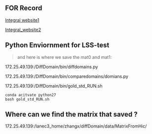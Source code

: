 ## FOR Record

[Integral website1](https://www.notion.so/integral-calculate-fe573ec506154e6a83f9b24b208b2e54?pvs=4#2deb6c01a50148078ba9b52911efd633)

[Integral_website2](https://www.notion.so/integral-calculate-fe573ec506154e6a83f9b24b208b2e54?pvs=4#d25b7f0bb63d438da635e7826864bc00)

## Python Enviornment for LSS-test  
> and here is where we save the mat0 and mat1:

172.25.49.139:/DiffDomain/bin/diffdomains.py

172.25.49.139:/DiffDomain/bin/comparedomains/domians.py

172.25.49.139:/DiffDomain/bin/gold_std_RUN.sh

```
conda acitvate python27
bash gold_std_RUN.sh
```

## Where can we find the matrix that saved ?

172.25.49.139:/lanec3_home/zhangx/diffDomain/data/MatrixFromHic/




